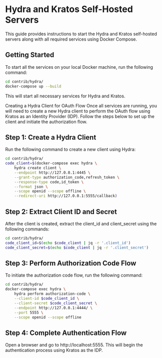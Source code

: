 # Hydra and Kratos Self-Hosted Servers

This guide provides instructions to start the Hydra and Kratos self-hosted servers along with all required services using Docker Compose.

## Getting Started

To start all the services on your local Docker machine, run the following command:

```bash
cd contrib/hydra/
docker-compose up --build
```

This will start all necessary services for Hydra and Kratos.

Creating a Hydra Client for OAuth Flow
Once all services are running, you will need to create a new Hydra client to perform the OAuth flow using Kratos as an Identity Provider (IDP). Follow the steps below to set up the client and initiate the authorization flow.

## Step 1: Create a Hydra Client
Run the following command to create a new client using Hydra:

```bash
cd contrib/hydra/
code_client=$(docker-compose exec hydra \
    hydra create client \
    --endpoint http://127.0.0.1:4445 \
    --grant-type authorization_code,refresh_token \
    --response-type code,id_token \
    --format json \
    --scope openid --scope offline \
    --redirect-uri http://127.0.0.1:5555/callback)
```


## Step 2: Extract Client ID and Secret
After the client is created, extract the client_id and client_secret using the following commands:

```bash
cd contrib/hydra/
code_client_id=$(echo $code_client | jq -r '.client_id')
code_client_secret=$(echo $code_client | jq -r '.client_secret')
```


## Step 3: Perform Authorization Code Flow
To initiate the authorization code flow, run the following command:

```bash
cd contrib/hydra/
docker-compose exec hydra \
    hydra perform authorization-code \
    --client-id $code_client_id \
    --client-secret $code_client_secret \
    --endpoint http://127.0.0.1:4444/ \
    --port 5555 \
    --scope openid --scope offline
```

## Step 4: Complete Authentication Flow

Open a browser and go to http://localhost:5555. This will begin the authentication process using Kratos as the IDP.




